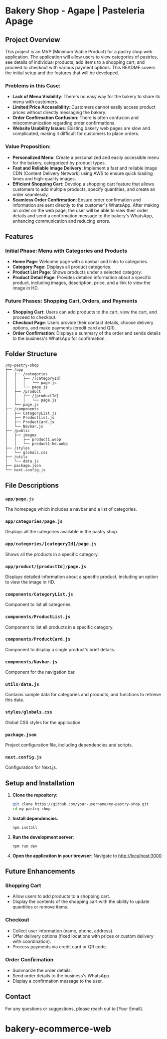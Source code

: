 # Bakery Shop - Agape | Pasteleria Apage

## Project Overview

This project is an MVP (Minimum Viable Product) for a pastry shop web application. The application will allow users to view categories of pastries, see details of individual products, add items to a shopping cart, and proceed to checkout with various payment options. This README covers the initial setup and the features that will be developed.

### Problems in this Case:
- **Lack of Menu Visibility**: There's no easy way for the bakery to share its menu with customers.
- **Limited Price Accessibility**: Customers cannot easily access product prices without directly messaging the bakery.
- **Order Confirmation Confusion**: There is often confusion and miscommunication regarding order confirmations.
- **Website Usability Issues**: Existing bakery web pages are slow and complicated, making it difficult for customers to place orders.

### Value Proposition:
- **Personalized Menu**: Create a personalized and easily accessible menu for the bakery, categorized by product types.
- **Fast and Reliable Image Delivery**: Implement a fast and reliable image CDN (Content Delivery Network) using AWS to ensure quick loading times and high-quality images.
- **Efficient Shopping Cart**: Develop a shopping cart feature that allows customers to add multiple products, specify quantities, and create an order seamlessly.
- **Seamless Order Confirmation**: Ensure order confirmation and information are sent directly to the customer's WhatsApp. After making an order on the web page, the user will be able to view their order details and send a confirmation message to the bakery's WhatsApp, enhancing communication and reducing errors.



## Features

### Initial Phase: Menu with Categories and Products
- **Home Page**: Welcome page with a navbar and links to categories.
- **Category Page**: Displays all product categories.
- **Product List Page**: Shows products under a selected category.
- **Product Detail Page**: Provides detailed information about a specific product, including images, description, price, and a link to view the image in HD.

### Future Phases: Shopping Cart, Orders, and Payments
- **Shopping Cart**: Users can add products to the cart, view the cart, and proceed to checkout.
- **Checkout Page**: Users provide their contact details, choose delivery options, and make payments (credit card and QR).
- **Order Confirmation**: Displays a summary of the order and sends details to the business's WhatsApp for confirmation.

## Folder Structure

```
/my-pastry-shop
├── /app
│   ├── /categories
│   │   ├── /[categoryId]
│   │   │   └── page.js
│   │   └── page.js
│   ├── /product
│   │   ├── /[productId]
│   │   │   └── page.js
│   └── page.js
├── /components
│   ├── CategoryList.js
│   ├── ProductList.js
│   ├── ProductCard.js
│   └── Navbar.js
├── /public
│   ├── images
│   │   ├── product1.webp
│   │   └── product1-hd.webp
├── /styles
│   └── globals.css
├── /utils
│   └── data.js
├── package.json
└── next.config.js
```

## File Descriptions

### `app/page.js`
The homepage which includes a navbar and a list of categories.

### `app/categories/page.js`
Displays all the categories available in the pastry shop.

### `app/categories/[categoryId]/page.js`
Shows all the products in a specific category.

### `app/product/[productId]/page.js`
Displays detailed information about a specific product, including an option to view the image in HD.

### `components/CategoryList.js`
Component to list all categories.

### `components/ProductList.js`
Component to list all products in a specific category.

### `components/ProductCard.js`
Component to display a single product's brief details.

### `components/Navbar.js`
Component for the navigation bar.

### `utils/data.js`
Contains sample data for categories and products, and functions to retrieve this data.

### `styles/globals.css`
Global CSS styles for the application.

### `package.json`
Project configuration file, including dependencies and scripts.

### `next.config.js`
Configuration for Next.js.

## Setup and Installation

1. **Clone the repository**:
   ```bash
   git clone https://github.com/your-username/my-pastry-shop.git
   cd my-pastry-shop
   ```

2. **Install dependencies**:
   ```bash
   npm install
   ```

3. **Run the development server**:
   ```bash
   npm run dev
   ```

4. **Open the application in your browser**:
   Navigate to [http://localhost:3000](http://localhost:3000)

## Future Enhancements

### Shopping Cart
- Allow users to add products to a shopping cart.
- Display the contents of the shopping cart with the ability to update quantities or remove items.

### Checkout
- Collect user information (name, phone, address).
- Offer delivery options (fixed locations with prices or custom delivery with coordination).
- Process payments via credit card or QR code.

### Order Confirmation
- Summarize the order details.
- Send order details to the business's WhatsApp.
- Display a confirmation message to the user.

## Contact

For any questions or suggestions, please reach out to [Your Email].

# bakery-ecommerce-web
